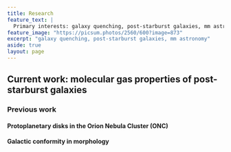 ```yaml
---
title: Research
feature_text: |
  Primary interests: galaxy quenching, post-starburst galaxies, mm astronomy
feature_image: "https://picsum.photos/2560/600?image=873"
excerpt: "galaxy quenching, post-starburst galaxies, mm astronomy"
aside: true
layout: page
---
```


## Current work: molecular gas properties of post-starburst galaxies






### Previous work

#### Protoplanetary disks in the Orion Nebula Cluster (ONC)


#### Galactic conformity in morphology
